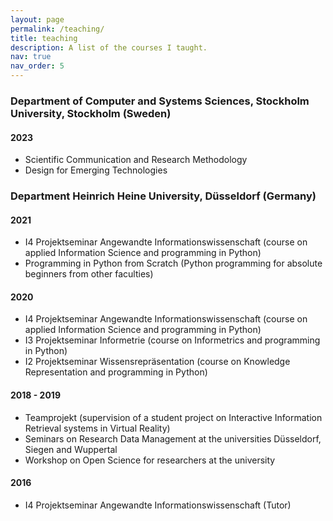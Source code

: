 ```yaml
---
layout: page
permalink: /teaching/
title: teaching
description: A list of the courses I taught.
nav: true
nav_order: 5
---
```

### Department of Computer and Systems Sciences, Stockholm University, Stockholm (Sweden)
#### 2023
- Scientific Communication and Research Methodology
- Design for Emerging Technologies

### Department Heinrich Heine University, Düsseldorf (Germany)
#### 2021
- I4 Projektseminar Angewandte Informationswissenschaft (course on applied Information Science and programming in Python)
- Programming in Python from Scratch (Python programming for absolute beginners from other faculties)

#### 2020
- I4 Projektseminar Angewandte Informationswissenschaft (course on applied Information Science and programming in Python)
- I3 Projektseminar Informetrie (course on Informetrics and programming in Python)
- I2 Projektseminar Wissensrepräsentation (course on Knowledge Representation and programming in Python)

#### 2018 - 2019
- Teamprojekt (supervision of a student project on Interactive Information Retrieval systems in Virtual Reality)
- Seminars on Research Data Management at the universities Düsseldorf, Siegen and Wuppertal
- Workshop on Open Science for researchers at the university

#### 2016
 - I4 Projektseminar Angewandte Informationswissenschaft (Tutor)
